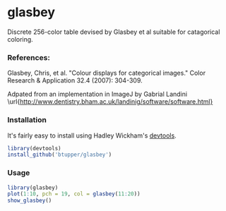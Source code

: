 # glasbey

Discrete 256-color table devised by Glasbey et al suitable for catagorical coloring.

### References:

Glasbey, Chris, et al. "Colour displays for categorical images." Color Research & Application 32.4 (2007): 304-309.

Adpated from an implementation in ImageJ by Gabrial Landini \url{http://www.dentistry.bham.ac.uk/landinig/software/software.html}

### Installation

It's fairly easy to install using Hadley Wickham's [devtools](http://cran.r-project.org/web/packages/devtools/index.html).

```r
library(devtools)
install_github('btupper/glasbey')
```

### Usage

```r
library(glasbey)
plot(1:10, pch = 19, col = glasbey(11:20))
show_glasbey()
```
